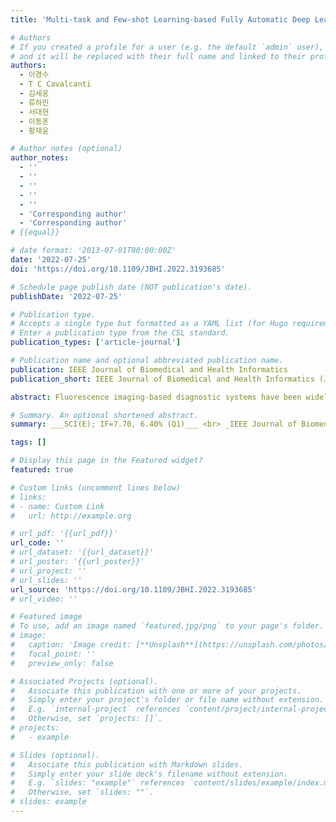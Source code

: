 ```yaml
---
title: 'Multi-task and Few-shot Learning-based Fully Automatic Deep Learning Platform for Mobile Diagnosis of Skin Diseases'

# Authors
# If you created a profile for a user (e.g. the default `admin` user), write the username (folder name) here
# and it will be replaced with their full name and linked to their profile.
authors:
  - 이경수
  - T C Cavalcanti
  - 김세웅
  - 류하민
  - 서대헌
  - 이동훈
  - 황재윤

# Author notes (optional)
author_notes:
  - ''
  - ''
  - ''
  - ''
  - ''
  - 'Corresponding author'
  - 'Corresponding author'
# {{equal}}

# date format: '2013-07-01T00:00:00Z'
date: '2022-07-25'
doi: 'https://doi.org/10.1109/JBHI.2022.3193685'

# Schedule page publish date (NOT publication's date).
publishDate: '2022-07-25'

# Publication type.
# Accepts a single type but formatted as a YAML list (for Hugo requirements).
# Enter a publication type from the CSL standard.
publication_types: ['article-journal']

# Publication name and optional abbreviated publication name.
publication: IEEE Journal of Biomedical and Health Informatics
publication_short: IEEE Journal of Biomedical and Health Informatics (JBHI)  [__SCI(E); IF=7.70, 6.40% (Q1)__]

abstract: Fluorescence imaging-based diagnostic systems have been widely used to diagnose skin diseases due to their ability to provide detailed information related to the molecular composition of the skin compared to conventional RGB imaging. In addition, recent advances in smartphones have made them suitable for application in biomedical imaging, and therefore various smartphone-based optical imaging systems have been developed for mobile healthcare. However, an advanced analysis algorithm is required to improve the diagnosis of skin diseases. Various deep learning-based algorithms have recently been developed for this purpose. However, deep learning-based algorithms using only white-light reflectance RGB images have exhibited limited diagnostic performance. In this study, we developed an auxiliary deep learning network called fluorescence-aided amplifying network (FAA-Net) to diagnose skin diseases using a developed multi-modal smartphone imaging system that offers RGB and fluorescence images. FAA-Net is equipped with a meta-learning-based algorithm to solve problems that may occur due to the insufficient number of images acquired by the developed system. In addition, we devised a new attention-based module that can learn the location of skin diseases by itself and emphasize potential disease regions, and incorporated it into FAA-Net. We conducted a clinical trial in a hospital to evaluate the performance of FAA-Net and to compare various evaluation metrics of our developed model and other state-of-the-art models for the diagnosis of skin diseases using our multi-modal system. Experimental results demonstrated that our developed model exhibited an 8.61% and 9.83% improvement in mean accuracy and area under the curve in classifying skin diseases, respectively, compared with other advanced models.

# Summary. An optional shortened abstract.
summary: ___SCI(E); IF=7.70, 6.40% (Q1)___ <br> _IEEE Journal of Biomedical and Health Informatics (JBHI, 2022, Vol. 27, Issue 1, pp. 176-187)_

tags: []

# Display this page in the Featured widget?
featured: true

# Custom links (uncomment lines below)
# links:
# - name: Custom Link
#   url: http://example.org

# url_pdf: '{{url_pdf}}'
url_code: ''
# url_dataset: '{{url_dataset}}'
# url_poster: '{{url_poster}}'
# url_project: ''
# url_slides: ''
url_source: 'https://doi.org/10.1109/JBHI.2022.3193685'
# url_video: ''

# Featured image
# To use, add an image named `featured.jpg/png` to your page's folder.
# image:
#   caption: 'Image credit: [**Unsplash**](https://unsplash.com/photos/pLCdAaMFLTE)'
#   focal_point: ''
#   preview_only: false

# Associated Projects (optional).
#   Associate this publication with one or more of your projects.
#   Simply enter your project's folder or file name without extension.
#   E.g. `internal-project` references `content/project/internal-project/index.md`.
#   Otherwise, set `projects: []`.
# projects:
#   - example

# Slides (optional).
#   Associate this publication with Markdown slides.
#   Simply enter your slide deck's filename without extension.
#   E.g. `slides: "example"` references `content/slides/example/index.md`.
#   Otherwise, set `slides: ""`.
# slides: example
---
```

